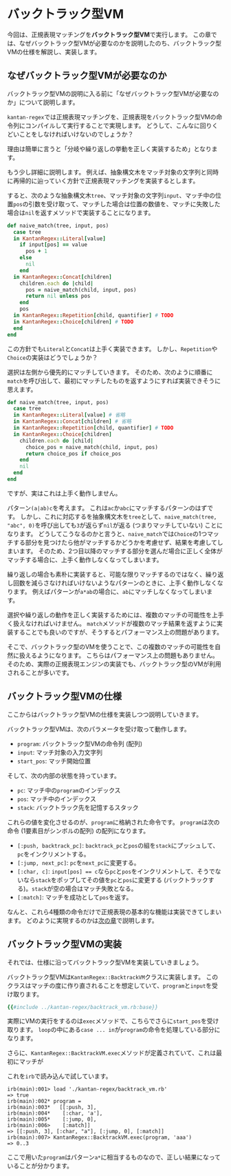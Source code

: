 # バックトラック型VM

今回は、正規表現マッチングを**バックトラック型VM**で実行します。
この章では、なぜバックトラック型VMが必要なのかを説明したのち、バックトラック型VMの仕様を解説し、実装します。

## なぜバックトラック型VMが必要なのか

バックトラック型VMの説明に入る前に「なぜバックトラック型VMが必要なのか」について説明します。

`kantan-regex`では正規表現マッチングを、正規表現をバックトラック型VMの命令列にコンパイルして実行することで実現します。
どうして、こんなに回りくどいことをしなければいけないのでしょうか？

理由は簡単に言うと「分岐や繰り返しの挙動を正しく実装するため」となります。

もう少し詳細に説明します。
例えば、抽象構文木をマッチ対象の文字列と同時に再帰的に辿っていく方針で正規表現マッチングを実装するとします。

すると、次のような抽象構文木`tree`、マッチ対象の文字列`input`、マッチ中の位置`pos`の引数を受け取って、マッチした場合は位置の数値を、マッチに失敗した場合は`nil`を返すメソッドで実装することになります。

```ruby
def naive_match(tree, input, pos)
  case tree
  in KantanRegex::Literal[value]
    if input[pos] == value
      pos + 1
    else
      nil
    end
  in KantanRegex::Concat[children]
    children.each do |child|
      pos = naive_match(child, input, pos)
      return nil unless pos
    end
    pos
  in KantanRegex::Repetition[child, quantifier] # TODO
  in KantanRegex::Choice[children] # TODO
  end
end
```

この方針でも`Literal`と`Concat`は上手く実装できます。
しかし、`Repetition`や`Choice`の実装はどうでしょうか？

選択は左側から優先的にマッチしていきます。
そのため、次のように順番に`match`を呼び出して、最初にマッチしたものを返すようにすれば実装できそうに思えます。

```ruby
def naive_match(tree, input, pos)
  case tree
  in KantanRegex::Literal[value] # 省略
  in KantanRegex::Concat[children] # 省略
  in KantanRegex::Repetition[child, quantifier] # TODO
  in KantanRegex::Choice[children]
    children.each do |child|
      choice_pos = naive_match(child, input, pos)
      return choice_pos if choice_pos
    end
    nil
  end
end
```

ですが、実はこれは上手く動作しません。

パターン`(a|ab)c`を考えます。
これは`ac`か`abc`にマッチするパターンのはずです。
しかし、これに対応するを抽象構文木を`tree`として、`naive_match(tree, "abc", 0)`を呼び出しても`3`が返らず`nil`が返る (つまりマッチしていない) ことになります。
どうしてこうなるのかと言うと、`naive_match`では`Choice`の1つマッチする部分を見つけたら他がマッチするかどうかを考慮せず、結果を考慮してしまいます。
そのため、2つ目以降のマッチする部分を選んだ場合に正しく全体がマッチする場合に、上手く動作しなくなってしまいます。

繰り返しの場合も素朴に実装すると、可能な限りマッチするのではなく、繰り返し回数を減らさなければいけないようなパターンのときに、上手く動作しなくなります。
例えばパターンが`a*ab`の場合に、`ab`にマッチしなくなってしまいます。

選択や繰り返しの動作を正しく実装するためには、複数のマッチの可能性を上手く扱えなければいけません。
`match`メソッドが複数のマッチ結果を返すように実装することでも良いのですが、そうするとパフォーマンス上の問題があります。

そこで、バックトラック型のVMを使うことで、この複数のマッチの可能性を自然に扱えるようになります。
こちらはパフォーマンス上の問題もありません。
そのため、実際の正規表現エンジンの実装でも、バックトラック型のVMが利用されることが多いです。

## バックトラック型VMの仕様

ここからはバックトラック型VMの仕様を実装しつつ説明していきます。

バックトラック型VMは、次のパラメータを受け取って動作します。

- `program`: バックトラック型VMの命令列 (配列)
- `input`: マッチ対象の入力文字列
- `start_pos`: マッチ開始位置

そして、次の内部の状態を持っています。

- `pc`: マッチ中の`program`のインデックス
- `pos`: マッチ中のインデックス
- `stack`: バックトラック先を記憶するスタック

これらの値を変化させるのが、`program`に格納された命令です。
`program`は次の命令 (1要素目がシンボルの配列) の配列になります。

- `[:push, backtrack_pc]`: `backtrack_pc`と`pos`の組を`stack`にプッシュして、`pc`をインクリメントする。
- `[:jump, next_pc]`: `pc`を`next_pc`に変更する。
- `[:char, c]`: `input[pos] == c`なら`pc`と`pos`をインクリメントして、そうでないなら`stack`をポップしてその値を`pc`と`pos`に変更する (バックトラックする)。`stack`が空の場合はマッチ失敗となる。
- `[:match]`: マッチを成功として`pos`を返す。

なんと、これら4種類の命令だけで正規表現の基本的な機能は実装できてしまいます。
どのように実現するのかは[次の章](./5-compile.md)で説明します。

## バックトラック型VMの実装

それでは、仕様に沿ってバックトラック型VMを実装していきましょう。

バックトラック型VMは`KantanRegex::BacktrackVM`クラスに実装します。
このクラスはマッチの度に作り直されることを想定していて、`program`と`input`を受け取ります。

```ruby
{{#include ../kantan-regex/backtrack_vm.rb:base}}
```

実際にVMの実行をするのは`exec`メソッドで、こちらでさらに`start_pos`を受け取ります。
`loop`の中にある`case ... in`が`program`の命令を処理している部分になります。

さらに、`KantanRegex::BacktrackVM.exec`メソッドが定義されていて、これは最初にマッチが


これを`irb`で読み込んで試しています。

```irb
irb(main):001> load './kantan-regex/backtrack_vm.rb'
=> true
irb(main):002* program =
irb(main):003*   [[:push, 3],
irb(main):004*    [:char, 'a'],
irb(main):005*    [:jump, 0],
irb(main):006>    [:match]]
=> [[:push, 3], [:char, "a"], [:jump, 0], [:match]]
irb(main):007> KantanRegex::BacktrackVM.exec(program, 'aaa')
=> 0..3
```

ここで用いた`program`はパターン`a*`に相当するものなので、正しい結果になっていることが分かります。
